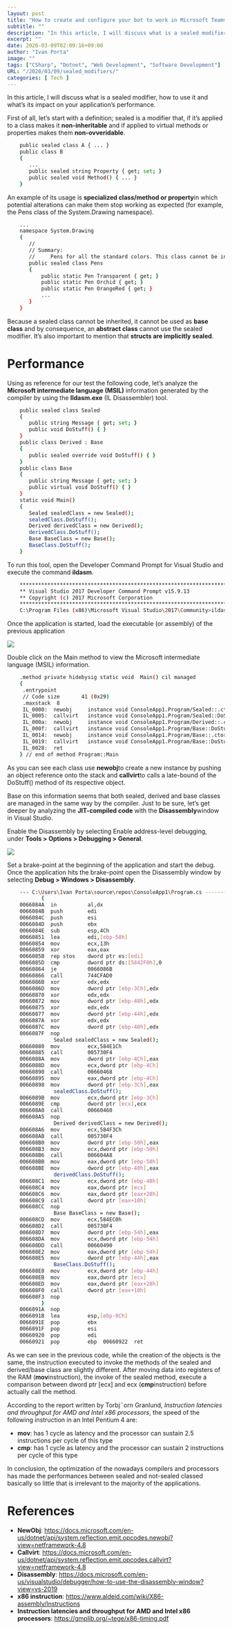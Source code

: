 ```yaml
---
layout: post
title: "How to create and configure your bot to work in Microsoft Teams"
subtitle: ""
description: "In this article, I will discuss what is a sealed modifier, how to use it and what’s its impact on your application’s performance."
excerpt: ""
date: 2020-03-09T02:09:16+09:00
author: "Ivan Porta"
image: ""
tags: ["CSharp", "Dotnet", "Web Development", "Software Development"]
URL: "/2020/03/09/sealed_modifiers/"
categories: [ Tech ]
---
```


In this article, I will discuss what is a sealed modifier, how to use it and what’s its impact on your application’s performance.

First of all, let’s start with a definition; sealed is a modifier that, if it’s applied to a class makes it **non-inheritable** and if applied to virtual methods or properties makes them **non-ovveridable**.

```bash
    public sealed class A { ... }
    public class B 
    {
       ...
       public sealed string Property { get; set; }
       public sealed void Method() { ... }
    }
```

An example of its usage is **specialized class/method or property**in which potential alterations can make them stop working as expected (for example, the Pens class of the System.Drawing namespace).

```bash
    ...
    namespace System.Drawing
    {
       //
       // Summary:
       //     Pens for all the standard colors. This class cannot be inherited.
       public sealed class Pens
       {
           public static Pen Transparent { get; }
           public static Pen Orchid { get; }
           public static Pen OrangeRed { get; }
           ...
       }
    }
```

Because a sealed class cannot be inherited, it cannot be used as **base class** and by consequence, an **abstract class** cannot use the sealed modifier. It’s also important to mention that **structs are implicitly sealed**.


# Performance

Using as reference for our test the following code, let’s analyze the **Microsoft intermediate language (MSIL)** information generated by the compiler by using the **Ildasm.exe** (IL Disassembler) tool.

```bash
    public sealed class Sealed
    {
       public string Message { get; set; }
       public void DoStuff() { }
    }
    public class Derived : Base
    {
       public sealed override void DoStuff() { }
    }
    public class Base
    {
       public string Message { get; set; }
       public virtual void DoStuff() { }
    }
    static void Main()
    {
       Sealed sealedClass = new Sealed();
       sealedClass.DoStuff();
       Derived derivedClass = new Derived();
       derivedClass.DoStuff();
       Base BaseClass = new Base();
       BaseClass.DoStuff();
    }
```

To run this tool, open the Developer Command Prompt for Visual Studio and execute the command **ildasm**.

```bash
    **********************************************************************
    ** Visual Studio 2017 Developer Command Prompt v15.9.13
    ** Copyright (c) 2017 Microsoft Corporation
    **********************************************************************
    C:\Program Files (x86)\Microsoft Visual Studio\2017\Community>ildasm
```

Once the application is started, load the executable (or assembly) of the previous application

![](/images/sealed_modifiers/1.png)

Double click on the Main method to view the Microsoft intermediate language (MSIL) information.

```bash
    .method private hidebysig static void  Main() cil managed
    {
     .entrypoint
     // Code size       41 (0x29)
     .maxstack  8
     IL_0000:  newobj     instance void ConsoleApp1.Program/Sealed::.ctor()
     IL_0005:  callvirt   instance void ConsoleApp1.Program/Sealed::DoStuff()
     IL_000a:  newobj     instance void ConsoleApp1.Program/Derived::.ctor()
     IL_000f:  callvirt   instance void ConsoleApp1.Program/Base::DoStuff()
     IL_0014:  newobj     instance void ConsoleApp1.Program/Base::.ctor()
     IL_0019:  callvirt   instance void ConsoleApp1.Program/Base::DoStuff()
     IL_0028:  ret
    } // end of method Program::Main
```
As you can see each class use **newobj**to create a new instance by pushing an object reference onto the stack and **callvirt**to calls a late-bound of the DoStuff() method of its respective object.

Base on this information seems that both sealed, derived and base classes are managed in the same way by the compiler. Just to be sure, let’s get deeper by analyzing the **JIT-compiled code** with the **Disassembly**window in Visual Studio.

Enable the Disassembly by selecting Enable address-level debugging, under **Tools > Options > Debugging > General**.

![](/images/sealed_modifiers/2.png)

Set a brake-point at the beginning of the application and start the debug. Once the application hits the brake-point open the Disassembly window by selecting **Debug > Windows > Disassembly**.

```bash
    --- C:\Users\Ivan Porta\source\repos\ConsoleApp1\Program.cs --------------------
           {
    0066084A  in          al,dx  
    0066084B  push        edi  
    0066084C  push        esi  
    0066084D  push        ebx  
    0066084E  sub         esp,4Ch  
    00660851  lea         edi,[ebp-58h]  
    00660854  mov         ecx,13h  
    00660859  xor         eax,eax  
    0066085B  rep stos    dword ptr es:[edi]  
    0066085D  cmp         dword ptr ds:[5842F0h],0  
    00660864  je          0066086B  
    00660866  call        744CFAD0  
    0066086B  xor         edx,edx  
    0066086D  mov         dword ptr [ebp-3Ch],edx  
    00660870  xor         edx,edx  
    00660872  mov         dword ptr [ebp-48h],edx  
    00660875  xor         edx,edx  
    00660877  mov         dword ptr [ebp-44h],edx  
    0066087A  xor         edx,edx  
    0066087C  mov         dword ptr [ebp-40h],edx  
    0066087F  nop  
               Sealed sealedClass = new Sealed();
    00660880  mov         ecx,584E1Ch  
    00660885  call        005730F4  
    0066088A  mov         dword ptr [ebp-4Ch],eax  
    0066088D  mov         ecx,dword ptr [ebp-4Ch]  
    00660890  call        00660468  
    00660895  mov         eax,dword ptr [ebp-4Ch]  
    00660898  mov         dword ptr [ebp-3Ch],eax  
               sealedClass.DoStuff();
    0066089B  mov         ecx,dword ptr [ebp-3Ch]  
    0066089E  cmp         dword ptr [ecx],ecx  
    006608A0  call        00660460  
    006608A5  nop  
               Derived derivedClass = new Derived();
    006608A6  mov         ecx,584F3Ch  
    006608AB  call        005730F4  
    006608B0  mov         dword ptr [ebp-50h],eax  
    006608B3  mov         ecx,dword ptr [ebp-50h]  
    006608B6  call        006604A8  
    006608BB  mov         eax,dword ptr [ebp-50h]  
    006608BE  mov         dword ptr [ebp-40h],eax  
               derivedClass.DoStuff();
    006608C1  mov         ecx,dword ptr [ebp-40h]  
    006608C4  mov         eax,dword ptr [ecx]  
    006608C6  mov         eax,dword ptr [eax+28h]  
    006608C9  call        dword ptr [eax+10h]  
    006608CC  nop  
               Base BaseClass = new Base();
    006608CD  mov         ecx,584EC0h  
    006608D2  call        005730F4  
    006608D7  mov         dword ptr [ebp-54h],eax  
    006608DA  mov         ecx,dword ptr [ebp-54h]  
    006608DD  call        00660490  
    006608E2  mov         eax,dword ptr [ebp-54h]  
    006608E5  mov         dword ptr [ebp-44h],eax  
               BaseClass.DoStuff();
    006608E8  mov         ecx,dword ptr [ebp-44h]  
    006608EB  mov         eax,dword ptr [ecx]  
    006608ED  mov         eax,dword ptr [eax+28h]  
    006608F0  call        dword ptr [eax+10h]  
    006608F3  nop  
           }
    0066091A  nop  
    0066091B  lea         esp,[ebp-0Ch]  
    0066091E  pop         ebx  
    0066091F  pop         esi  
    00660920  pop         edi  
    00660921  pop         ebp  00660922  ret
```

As we can see in the previous code, while the creation of the objects is the same, the instruction executed to invoke the methods of the sealed and derived/base class are slightly different. After moving data into registers of the RAM (**mov**instruction), the invoke of the sealed method, execute a comparison between dword ptr \[ecx] and ecx (**cmp**instruction) before actually call the method.

According to the report written by Torbj¨orn Granlund, _Instruction latencies and throughput for AMD and Intel x86 processors_, the speed of the following instruction in an Intel Pentium 4 are:

- **mov**: has 1 cycle as latency and the processor can sustain 2.5 instructions per cycle of this type
- **cmp**: has 1 cycle as latency and the processor can sustain 2 instructions per cycle of this type

In conclusion, the optimization of the nowadays compilers and processors has made the performances between sealed and not-sealed classed basically so little that is irrelevant to the majority of the applications.

# References

- **NewObj**: <https://docs.microsoft.com/en-us/dotnet/api/system.reflection.emit.opcodes.newobj?view=netframework-4.8>
- **Callvirt**: <https://docs.microsoft.com/en-us/dotnet/api/system.reflection.emit.opcodes.callvirt?view=netframework-4.8>
- **Disassembly**: <https://docs.microsoft.com/en-us/visualstudio/debugger/how-to-use-the-disassembly-window?view=vs-2019>
- **x86 instruction**: <https://www.aldeid.com/wiki/X86-assembly/Instructions>
- **Instruction latencies and throughput for AMD and Intel x86 processors**: <https://gmplib.org/~tege/x86-timing.pdf>
